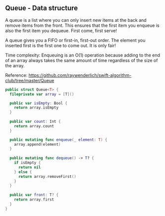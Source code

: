 ## Queue - Data structure
A queue is a list where you can only insert new items at the back and remove items from the front. This ensures that the first item you enqueue is also the first item you dequeue. First come, first serve!

A queue gives you a FIFO or first-in, first-out order. The element you inserted first is the first one to come out. It is only fair! 

Time complexity: Enqueuing is an O(1) operation because adding to the end of an array always takes the same amount of time regardless of the size of the array.

Reference: https://github.com/raywenderlich/swift-algorithm-club/tree/master/Queue

```swift 
public struct Queue<T> {
  fileprivate var array = [T]()

  public var isEmpty: Bool {
    return array.isEmpty
  }
  
  public var count: Int {
    return array.count
  }

  public mutating func enqueue(_ element: T) {
    array.append(element)
  }
  
  public mutating func dequeue() -> T? {
    if isEmpty {
      return nil
    } else {
      return array.removeFirst()
    }
  }
  
  public var front: T? {
    return array.first
  }
}
```
